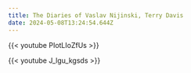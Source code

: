 ```yaml
---
title: The Diaries of Vaslav Nijinski, Terry Davis
date: 2024-05-08T13:24:54.644Z
---
```

{{< youtube PIotLIoZfUs >}}

{{< youtube J_lgu_kgsds >}}